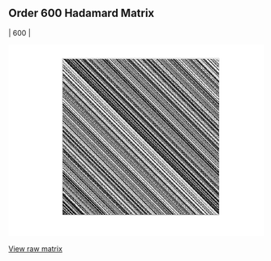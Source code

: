 ## Order 600 Hadamard Matrix

| 600 |

<img src="600.png" class="img-responsive" alt=""> 

[View raw matrix](order600.txt)
